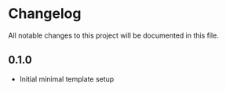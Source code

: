 # Changelog

All notable changes to this project will be documented in this file.

## 0.1.0

- Initial minimal template setup
